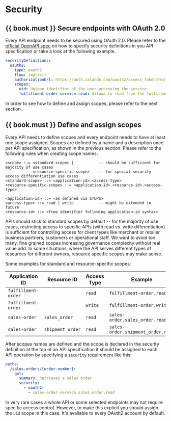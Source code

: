 # Security

## {{ book.must }} Secure endpoints with OAuth 2.0

Every API endpoint needs to be secured using OAuth 2.0. Please refer to the 
[official OpenAPI spec](https://github.com/OAI/OpenAPI-Specification/blob/master/versions/2.0.md#security-definitions-object)
on how to specify security definitions in you API specification or take a look at the following example.

```yaml
securityDefinitions:
  oauth2:
    type: oauth2
    flow: implicit
    authorizationUrl: https://auth.zalando.com/oauth2/access_token?realm=services
    scopes:
      uid: Unique identifier of the user accessing the service.
      fulfillment-order-service.read: Allows to read from the fulfillment order service.
```

In order to see how to define and assign scopes, please refer to the next section.

## {{ book.must }} Define and assign scopes

Every API needs to define scopes and every endpoint needs to have at least one scope assigned. Scopes are defined by a name and a description once per API specification, as shown in the previous section. Please refer to the following rules when creating scope names:

```
<scope> ::= <standard-scope> |           -- should be sufficient for majority of use cases 
            <resource-specific-scope>    -- for special security access differentiation use cases 
<standard-scope> ::= <application-id>.<access-type> 
<resource-specific-scope> ::= <application-id>.<resource-id>.<access-type>

<application-id> ::= <as defined via STUPS>
<access-type> ::= read | write           -- might be extended in future
<resource-id> ::= <free identifier following application-id syntax>
```

APIs should stick to standard scopes by default -- for the majority of use cases, restricting access to specific APIs (with read vs. write differentiation) is sufficient for controlling access for client types like merchant or retailer business partners, customers or operational staff. We want to avoid too many, fine grained scopes increasing governance complexity without real value add. In some situations, where the API serves different types of resources for different owners, resource specific scopes may make sense.

Some examples for standard and resource-specific scopes:

| Application ID      | Resource ID      | Access Type | Example                           |
|---------------------|------------------|-------------|-----------------------------------|
| `fulfillment-order` |                  | `read`      | `fulfillment-order.read`          |
| `fulfillment-order` |                  | `write`     | `fulfillment-order.write`         |
| `sales-order`       | `sales_order`    | `read`      | `sales-order.sales_order.read`    |
| `sales-order`       | `shipment_order` | `read`      | `sales-order.shipment_order.read` |

After scopes names are defined and the scope is declared in the security definition at the top of an API specification it should be assigned to each API operation by specifying a [`security` requirement](https://github.com/OAI/OpenAPI-Specification/blob/master/versions/2.0.md#securityRequirementObject) like this:

```yaml
paths:
  /sales-orders/{order-number}:
    get:
      summary: Retrieves a sales order
      security:
        - oauth2:
          - sales-order-service.sales_order.read
```

In very rare cases a whole API or some selected endpoints may not require specific access control. However, to make this explicit you should assign the `uid` scope in this case. It's available to every OAuth2 account by default.
